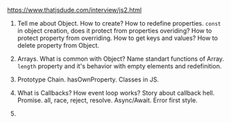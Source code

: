 https://www.thatjsdude.com/interview/js2.html

1. Tell me about Object. How to create? How to redefine properties. `const` in object creation, does it protect from properties overiding? How to protect property from overriding. How to get keys and values? How to delete property from Object.

2. Arrays. What is common with Object? Name standart functions of Array. `length` property and it's behavior with empty elements and redefinition.

3. Prototype Chain. hasOwnProperty. Classes in JS.

4. What is Callbacks? How event loop works? Story about callback hell. Promise. all, race, reject, resolve. Async/Await. Error first style.

5.
